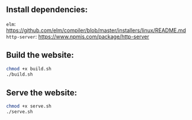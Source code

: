 ## Install dependencies:

`elm`: https://github.com/elm/compiler/blob/master/installers/linux/README.md
`http-server`: https://www.npmjs.com/package/http-server

## Build the website:

```bash
chmod +x build.sh
./build.sh
```

## Serve the website:

```bash
chmod +x serve.sh
./serve.sh
```